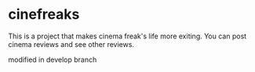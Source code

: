 # cinefreaks
This is a project that makes cinema freak's life more exiting. 
You can post cinema reviews and see other reviews.

modified in develop branch